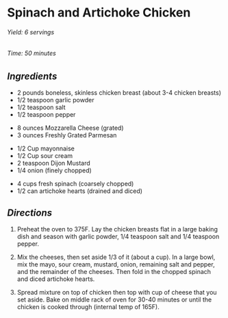 # Spinach and Artichoke Chicken

######  Yield: 6 servings
######  Time:  50 minutes

##  *Ingredients*
- 2 pounds boneless, skinless chicken breast (about 3-4 chicken breasts)
- 1/2 teaspoon garlic powder
- 1/2 teaspoon salt
- 1/2 teaspoon pepper
<!--  -->
- 8 ounces Mozzarella Cheese (grated)
- 3 ounces Freshly Grated Parmesan
<!--  -->
- 1/2 Cup mayonnaise
- 1/2 Cup sour cream
- 2 teaspoon Dijon Mustard
- 1/4 onion (finely chopped)
<!--  -->
- 4 cups fresh spinach (coarsely chopped)
- 1/2 can artichoke hearts (drained and diced)

##  *Directions*
1. Preheat the oven to 375F. Lay the chicken breasts flat in a large baking dish and season with garlic powder, 1/4 teaspoon salt and 1/4 teaspoon pepper.

2. Mix the cheeses, then set aside 1/3 of it (about a cup). In a large bowl, mix the mayo, sour cream, mustard, onion, remaining salt and pepper, and the remainder of the cheeses. Then fold in the chopped spinach and diced artichoke hearts.

3. Spread mixture on top of chicken then top with cup of cheese that you set aside. Bake on middle rack of oven for 30-40 minutes or until the chicken is cooked through (internal temp of 165F).